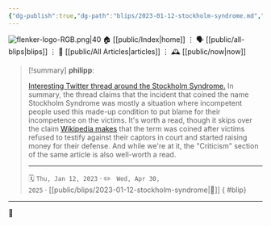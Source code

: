 ```yaml
---
{"dg-publish":true,"dg-path":"blips/2023-01-12-stockholm-syndrome.md","dg-permalink":"2023/01/12/stockholm-syndrome/","permalink":"/2023/01/12/stockholm-syndrome/","title":"philipp @ 2023-01-12"}
---
```



<div class="transclusion internal-embed is-loaded"><div class="markdown-embed">




![flenker-logo-RGB.png|40](/img/user/attachments/flenker-logo-RGB.png)
🏠 [[public/Index\|home]]  ⋮ 🗣️ [[public/all-blips\|blips]] ⋮  📝 [[public/All Articles\|articles]]  ⋮ 🕰️ [[public/now\|now]]


</div></div>


> [!summary] **philipp**:
>
> [Interesting Twitter thread around the Stockholm Syndrome.](https://twitter.com/erinbowbooks/status/1611171203783294977) In summary, the thread claims that the incident that coined the name Stockholm Syndrome was mostly a situation where incompetent people used this made-up condition to put blame for their incompetence on the victims. It's worth a read, though it skips over the claim [Wikipedia makes](https://en.wikipedia.org/wiki/Stockholm_syndrome#Stockholm_bank_robbery) that the term was coined after victims refused to testify against their captors in court and started raising money for their defense. And while we're at it, the "Criticism" section of the same article is also well-worth a read.
> - - -
>
> 🗓️ <code>Thu, Jan 12, 2023</code>  · ✏️ <code> Wed, Apr 30, 2025</code>  · [[public/blips/2023-01-12-stockholm-syndrome\|🔗]]
{ #blip}


- - -

 👾
